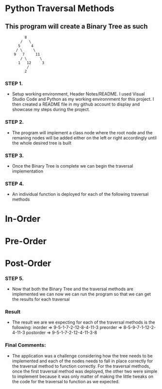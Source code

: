 # Python Traversal Methods

## This program will create a Binary Tree as such
             8
           /   \
          5     4
         / \     \
        9   7     11
           / \      \
          1   12     3   
              /
             2

### STEP 1.
* Setup working environment, Header Notes/README.
I used Visual Studio Code and Python as my working environnment for this project. I then created a README file in my github account to display
and showcase my steps during the project. 

### STEP 2.
* The program will implement a class node where the root node and the remaning nodes will be added 
either on the left or right accordingly until the whole desired tree is built

### STEP 3.
* Once the Binary Tree is complete we can begin the traversal implementation

### STEP 4.
* An individual function is deployed for each of the following traversal methods
# In-Order
# Pre-Order
# Post-Order

### STEP 5. 
* Now that both the Binary Tree and the traversal methods are implemented we can
now we can run the program so that we can get the results for each traversal

### Result
* The result we are we expecting for each of the traversal methods is the following:
inorder => 9-5-1-7-2-12-8-4-11-3
preorder => 8-5-9-7-1-12-2-4-11-3
postorder => 9-5-1-7-2-12-4-11-3-8

### Final Comments:
* The application was a challenge considering how the tree needs to be implemented and each of the nodes 
needs to fall in place correctly for the traversal method to function correctly. 
For the traversal methods, once the first traversal method was deployed, the other two were simple to implement
because it was only matter of making the little tweaks on the code for the traversal to function as we expected. 
